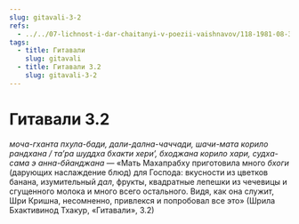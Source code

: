 ```yaml
---
slug: gitavali-3-2
refs:
  - ../../07-lichnost-i-dar-chaitanyi-v-poezii-vaishnavov/118-1981-08-31-c3-pochitanie-prasada-penie-i-tanets-kak-duhovnaya-praktika-yavlennaya-mahaprabhu.md
tags:
  - title: Гитавали
    slug: gitavali
  - title: Гитавали 3.2
    slug: gitavali-3-2
---
```


# Гитавали 3.2

*моча-гханта пхула-бади, дали-дална-чаччади, шачи-мата корило рандхана / та’ра шуддха бхакти хери’, бходжана корило хари, судха-сама э анна-бйанджана* — «Мать Махапрабху приготовила много *бхоги* (дарующих наслаждение блюд) для Господа: вкусности из цветков банана, изумительный *дал*, фрукты, квадратные лепешки из чечевицы и сгущенного молока и много всего остального. Видя, как она служит, Шри Кришна, несомненно, привлекся и попробовал все это» (Шрила Бхактивинод Тхакур, «Гитавали», 3.2)
